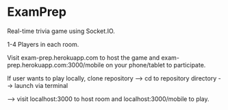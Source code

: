 # ExamPrep

Real-time trivia game using Socket.IO.


1-4 Players in each room. 


Visit exam-prep.herokuapp.com to host the game and exam-prep.herokuapp.com:3000/mobile on your phone/tablet to participate.


If user wants to play locally, clone repository --> cd to repository directory --> launch via terminal 


--> visit localhost:3000 to host room and localhost:3000/mobile to play.
